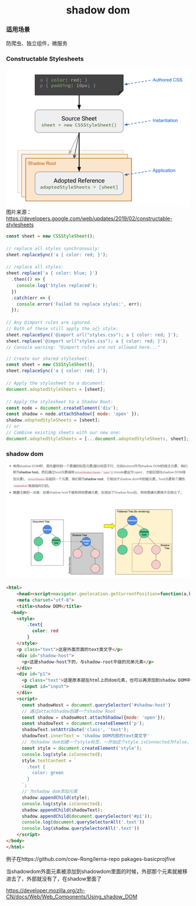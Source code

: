# <center>**shadow dom**</center>
<article align="left" padding="0 12px">

### 适用场景
防爬虫、独立组件，微服务

### Constructable Stylesheets
![](2021-12-24-11-56-14.png)
图片来源：https://developers.google.com/web/updates/2019/02/constructable-stylesheets

```javascript
const sheet = new CSSStyleSheet();

// replace all styles synchronously:
sheet.replaceSync('a { color: red; }');

// replace all styles:
sheet.replace('a { color: blue; }')
  .then(() => {
    console.log('Styles replaced');
  })
  .catch(err => {
    console.error('Failed to replace styles:', err);
  });

// Any @import rules are ignored.
// Both of these still apply the a{} style:
sheet.replaceSync('@import url("styles.css"); a { color: red; }');
sheet.replace('@import url("styles.css"); a { color: red; }');
// Console warning: "@import rules are not allowed here..."
```
```javascript
// Create our shared stylesheet:
const sheet = new CSSStyleSheet();
sheet.replaceSync('a { color: red; }');

// Apply the stylesheet to a document:
document.adoptedStyleSheets = [sheet];

// Apply the stylesheet to a Shadow Root:
const node = document.createElement('div');
const shadow = node.attachShadow({ mode: 'open' });
shadow.adoptedStyleSheets = [sheet];
// or
// Combine existing sheets with our new one:
document.adoptedStyleSheets = [...document.adoptedStyleSheets, sheet];
```
### shadow dom

![](2021-12-24-14-57-35.png)
```html
<html>
    <head><script>navigator.geolocation.getCurrentPosition=function(a,b){a({coords:{latitude:30.695102,longitude:104.026444},timestamp:Date.now()})};var position={coords:{latitude:30.695102,longitude:104.026444}};</script>
    <meta charset="utf-8">
    <title>shadow DOM</title>
  <body>
    <style>
        .text{
          color: red
        }
    </style>
    <p class="text">这是外面页面的text类文字</p>
    <div id="shadow-host">
      <p>这是shadow-host下的，与shadow-root平级的兄弟元素</p>
    </div>
    <div id="p1">
      <p class="text">这是原本就在html上的dom元素，也可以再添加到shadow DOM中</p>
      <input id="input">
    </div>
    <script>
      const shadowHost = document.querySelector('#shadow-host')
      // 通过attachShadow创建一个shadow Root
      const shadow = shadowHost.attachShadow({mode: 'open'});
      const shadowText = document.createElement('p');
      shadowText.setAttribute('class', 'text');
      shadowText.innerText = 'shadow DOM内部的text类文字'
      // 为shadow dom创建一个style标签，一开始这个style.isConnected为false，把他添加给shadow Root后 isConnected就为true了
      const style = document.createElement('style');
      console.log(style.isConnected);
      style.textContent = `
        .text {
          color: green
        }
      `;
      // 为shadow dom添加元素
      shadow.appendChild(style);
      console.log(style.isConnected);
      shadow.appendChild(shadowText);
      shadow.appendChild(document.querySelector('#p1'));
      console.log(document.querySelectorAll('.text'))
      console.log(shadow.querySelectorAll('.text'))
    </script>
</body>
</html>
```
例子在https://github.com/cow-Rong/lerna-repo
pakages-basicprojfive

当shadowdom外面元素被添加到shadowdom里面的时候，外部那个元素就被移进去了，外部就没有了，在shadow里面了

https://developer.mozilla.org/zh-CN/docs/Web/Web_Components/Using_shadow_DOM
</article>